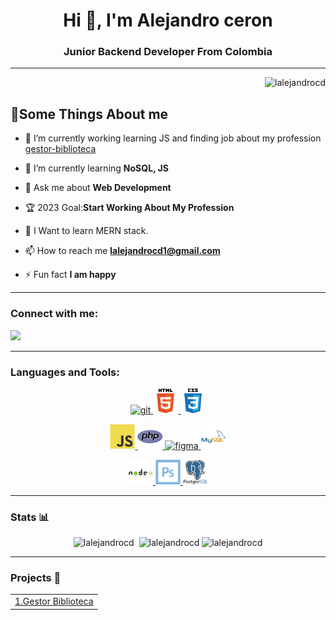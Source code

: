 <h1 align="center">Hi 👋, I'm Alejandro ceron</h1>
<h3 align="center">Junior Backend Developer From Colombia</h3>

---

<p align="right"> <img src="https://komarev.com/ghpvc/?username=lalejandrocd&label=Profile%20views&color=0e75b6&style=flat" alt="lalejandrocd" /> </p>

## 🧐Some Things About me


- 🔭 I’m currently working learning JS and finding job about my profession [gestor-biblioteca](https://github.com/lAlejandrocd/gestor_biblioteca)

- 🌱 I’m currently learning **NoSQL, JS**

- 💬 Ask me about **Web Development**

- 🏆 2023 Goal:**Start Working About My Profession**

- 🏫 I Want to learn MERN stack.

- 📫 How to reach me **lalejandrocd1@gmail.com**

- ⚡ Fun fact **I am happy**

---


<h3 align="left">Connect with me:</h3>


[<img src="https://img.shields.io/badge/lalejandrocd-%230077B5.svg?&style=for-the-badge&logo=linkedin&logoColor=white" />](https://www.linkedin.com/in/lalejandrocd/)

---

<h3 align="left">Languages and Tools:</h3>
<p align="center">
<a href="https://git-scm.com/" target="_blank" rel="noreferrer"> <img src="https://www.vectorlogo.zone/logos/git-scm/git-scm-icon.svg" alt="git" width="40" height="40"/> </a>
<a href="https://www.w3.org/html/" target="_blank" rel="noreferrer"> <img src="https://raw.githubusercontent.com/devicons/devicon/master/icons/html5/html5-original-wordmark.svg" alt="html5" width="40" height="40"/> </a> <a href="https://www.w3schools.com/css/" target="_blank" rel="noreferrer"> <img src="https://raw.githubusercontent.com/devicons/devicon/master/icons/css3/css3-original-wordmark.svg" alt="css3" width="40" height="40"/> </a><p align="center"> <a href="https://developer.mozilla.org/en-US/docs/Web/JavaScript" target="_blank" rel="noreferrer"> <img src="https://raw.githubusercontent.com/devicons/devicon/master/icons/javascript/javascript-original.svg" alt="javascript" width="40" height="40"/> </a>
</a> <a href="https://www.php.net" target="_blank" rel="noreferrer"> <img src="https://raw.githubusercontent.com/devicons/devicon/master/icons/php/php-original.svg" alt="php" width="40" height="40"/> </a> <a href="https://www.figma.com/" target="_blank" rel="noreferrer"> <img src="https://www.vectorlogo.zone/logos/figma/figma-icon.svg" alt="figma" width="40" height="40"/> </a>     <a href="https://www.mysql.com/" target="_blank" rel="noreferrer"> <img src="https://raw.githubusercontent.com/devicons/devicon/master/icons/mysql/mysql-original-wordmark.svg" alt="mysql" width="40" height="40"/> </a>
<p align="center">
<a href="https://nodejs.org" target="_blank" rel="noreferrer"> <img src="https://raw.githubusercontent.com/devicons/devicon/master/icons/nodejs/nodejs-original-wordmark.svg" alt="nodejs" width="40" height="40"/> </a> <a href="https://www.photoshop.com/en" target="_blank" rel="noreferrer"> <img src="https://raw.githubusercontent.com/devicons/devicon/master/icons/photoshop/photoshop-line.svg" alt="photoshop" width="40" height="40"/>  <a href="https://www.postgresql.org" target="_blank" rel="noreferrer"> <img src="https://raw.githubusercontent.com/devicons/devicon/master/icons/postgresql/postgresql-original-wordmark.svg" alt="postgresql" width="40" height="40"/> </a>  </p>

---

### Stats 📊

<p align="center">
<img height="180em" src="https://github-readme-stats.vercel.app/api/top-langs?username=lalejandrocd&show_icons=true&locale=en&layout=compact&theme=dark" alt="lalejandrocd" />
&nbsp;<img height="180oem" src="https://github-readme-stats.vercel.app/api?username=lalejandrocd&show_icons=true&locale=en&theme=dark&hide_border=false" alt="lalejandrocd" />
<img height="180oem" src="https://github-readme-streak-stats.herokuapp.com/?user=lalejandrocd&theme=dark" alt="lalejandrocd" />
</p>

---

### Projects 💪
<p align="center"></p>
<table width="100%"><tr><td align="center"><a href="https://github.com/lAlejandrocd/gestor_biblioteca.git">1.Gestor Biblioteca</a> </td></tr></table>